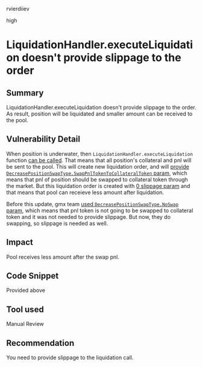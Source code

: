 rvierdiiev

high

# LiquidationHandler.executeLiquidation doesn't provide slippage to the order

## Summary
LiquidationHandler.executeLiquidation doesn't provide slippage to the order. As result, position will be liquidated and smaller amount can be received to the pool.
## Vulnerability Detail
When position is underwater, then `LiquidationHandler.executeLiquidation` function [can be called](https://github.com/sherlock-audit/2023-04-gmx/blob/main/gmx-synthetics/contracts/exchange/LiquidationHandler.sol#L51-L58). That means that all position's collateral and pnl will be sent to the pool. This will create new liquidation order, and will [provide `DecreasePositionSwapType.SwapPnlTokenToCollateralToken` param](https://github.com/sherlock-audit/2023-04-gmx/blob/main/gmx-synthetics/contracts/liquidation/LiquidationUtils.sol#LL46C19-L46C73), which means that pnl of position should be swapped to collateral token through the market. 
But this liquidation order is created with [0 slippage param](https://github.com/sherlock-audit/2023-04-gmx/blob/main/gmx-synthetics/contracts/liquidation/LiquidationUtils.sol#L53) and that means that pool can receieve less amount after liquidation.

Before this update, gmx team [used `DecreasePositionSwapType.NoSwap` param](https://github.com/sherlock-audit/2023-02-gmx/blob/main/gmx-synthetics/contracts/liquidation/LiquidationUtils.sol#L45), which means that pnl token is not going to be swapped to collateral token and it was not needed to provide slippage. But now, they do swapping, so slippage is needed as well.
## Impact
Pool receives less amount after the swap pnl.
## Code Snippet
Provided above
## Tool used

Manual Review

## Recommendation
You need to provide slippage to the liquidation call.